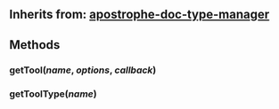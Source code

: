 ## Inherits from: [apostrophe-doc-type-manager](../apostrophe-doc-type-manager/browser-apostrophe-doc-type-manager.md)

## Methods
### getTool(*name*, *options*, *callback*)

### getToolType(*name*)

